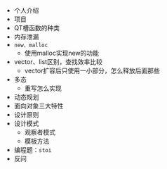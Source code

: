 - 个人介绍
- 项目
- QT槽函数的种类
- 内存泄漏
- `new、malloc`
  - 使用malloc实现new的功能
- vector、list区别，查找效率比较
  - vector扩容后只使用一小部分，怎么释放后面那些
- 多态
  - 重写怎么实现
- 动态规划
- 面向对象三大特性
- 设计原则
- 设计模式
  - 观察者模式
  - 模板方法
- 编程题：`stoi`
- 反问
